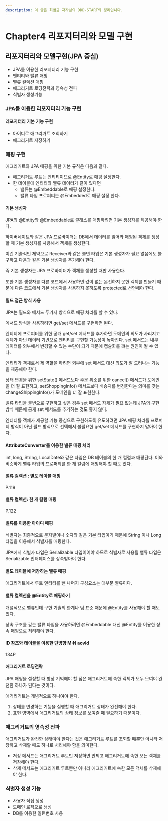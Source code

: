 ```yaml
---
description: 이 글은 최범균 저자님의 DDD-START의 정리입니다.
---
```


# Chapter4 리포지터리와 모델 구현

## 리포지터리와 모델구현\(JPA 중심\)

* JPA를 이용한 리포지터리 기능 구현
* 엔티티와 밸류 매핑
* 밸류 컬렉션 매핑
* 애그리거트 로딩전략과 영속성 전파
* 식별자 생성기능

### JPA를 이용한 리포지터리 기능 구현

#### 레포지터리 기본 기능 구현

* 아이디로 애그리거트 조회하기
* 애그리거트 저장하기

### 매핑 구현

애그리거트와 JPA 매핑을 위한 기본 규칙은 다음과 같다.

* 애그리거트 루트는 엔티티이므로 @Entity로 매핑 설정한다.
* 한 테이블에 엔티티와 밸류 데이터가 같이 있다면
  * 밸류는 @Embeddable로 매핑 설정한다.
  * 밸류 타입 프로퍼티는 @Embedded로 매핑 설정 한다.

#### 기본 생성자

JPA의 @Entity와 @Embeddable로 클래스를 매핑하려면 기본 생성자를 제공해야 한다.

하이버네이트와 같은 JPA 프로바이더는 DB에서 데이터를 읽어와 매핑된 객체를 생성할 때 기본 생성자를 사용해서 객체를 생성한다.

이런 기술적인 제약으로 Receiver와 같은 불변 타입은 기본 생성자가 필요 없음에도 불구하고 다음과 같은 기본 생성자를 추가해야 한다.

즉 기본 생성자는 JPA 프로바이더가 객체를 생성할 때만 사용한다.

또한 기본 생성자를 다른 코드에서 사용하면 값이 없는 온전하지 못한 객체를 만들기 때문에 다른 코드에서 기본 생성자를 사용하지 못하도록 protected로 선언해야 한다.

#### 필드 접근 방식 사용

JPA는 필드와 메서드 두가지 방식으로 매핑 처리를 할 수 있다.

메서드 방식을 사용하려면 get/set 메서드를 구현하면 된다.

엔티티에 프로피터를 위한 공개 get/set 메서드를 추가하면 도메인의 의도가 사리지고 객체가 아닌 데이터 기반으로 엔티티를 구현할 가능성이 높아진다. set 메서드는 내부 데이터를 외부에서 변경할 수 있는 수단이 되기 때문에 캡슐화를 꺠는 원인이 될 수 있다.

엔티티가 객체로서 제 역할을 하려면 외부에 set 메서드 대신 의도가 잘 드러나는 기능을 제공해야 한다.

상태 변경을 위한 setState\(\) 메서드보다 주문 취소를 위한 cancel\(\) 메서드가 도메인을 더 잘 표현하고, setShoppingInfo\(\) 메서드보다 배송지를 변경한다는 의미를 갖는 changeShippingInfo\(\)가 도메인을 더 잘 표현한다.

밸류 타입을 불변으로 구현하고 싶은 경우 set 메서드 자체가 필요 없는데 JPA의 구현 방식 때문에 공개 set 메서드를 추가하는 것도 좋지 않다.

엔티티를 객체가 제공할 기능 중심으로 구현하도록 유도하려면 JPA 매핑 처리를 프로퍼티 방식이 아닌 필드 방식으로 선택해서 불필요한 get/set 메서드를 구현하지 말아야 한다.

#### AttributeConverter를 이용한 밸류 매핑 처리

int, long, String, LocalDate와 같은 타입은 DB 테이블의 한 개 컬럼과 매핑된다. 이와 비슷하게 밸류 타입의 프로퍼티를 한 개 칼럼에 매핑해야 할 때도 있다.

#### 밸류 컬렉션 : 별도 테이블 매핑

P.119

#### 밸류 컬렉션: 한 개 칼럼 매핑

P.122

#### 밸류를 이용한 아이디 매핑

식별자는 최종적으로 문자열이나 숫자와 같은 기본 타입이기 때문에 String 이나 Long타입을 이용해서 식별자를 매핑한다.

JPA에서 식별자 타입은 Serializable 타입이어야 하므로 식별자로 사용될 밸류 타입은 Serializable 인터페이스를 상속받아야 한다.

#### 별도 테이블에 저장하는 밸류 매핑

애그리거트에서 루트 엔티티를 뺀 나머지 구성요소는 대부분 밸류이다.

#### 밸류 컬렉션을 @Entity로 매핑하기

개념적으로 밸류인데 구현 기술의 한계나 팀 표준 때문에 @Entity를 사용해야 할 때도 있다.

상속 구조를 갖는 밸류 타입을 사용하려면 @Embeddable 대신 @Entity를 이용한 상속 매핑으로 처리해야 한다.

#### ID 참조와 테이블을 이용한 단방향 M:N aovld

134P

#### 애그리거트 로딩전략

JPA 매핑을 설정할 때 항상 기억해야 할 점은 애그리거트에 속한 객체가 모두 모여야 완전한 하나가 된다는 것이다.

애거리거트는 개념적으로 하나여야 한다.

1. 상태를 변경하는 기능을 실행할 때 애그리거트 상태가 완전해야 한다.
2. 표현 영역에서 애그리거트의 상태 정보를 보여줄 때 필요하기 때문이다.

### 애그리거트의 영속성 전파

애그리거트가 완전한 상태여야 한다는 것은 애그리거트 루트를 조회할 떄뿐만 아니라 저장하고 삭제할 때도 하나로 처리해야 함을 의미한다.

* 저장 메서드는 애그리거트 루트만 저장하면 안되고 애그리거트에 속한 모든 객체를 저장해야 한다.
* 삭제 메서드는 애그리거트 루트뿐만 아니라 애그리거트에 속한 모든 객체를 삭제해야 한다.

### 식별자 생성 기능

* 사용자 직접 생성
* 도메인 로직으로 생성
* DB를 이용한 일련번호 사용

